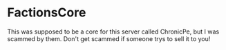# FactionsCore

This was supposed to be a core for this server called ChronicPe, but I was scammed by them.
Don't get scammed if someone trys to sell it to you!
